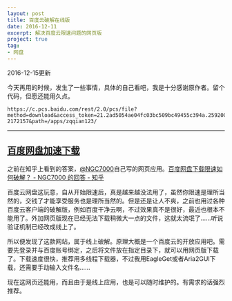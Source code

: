```yaml
---
layout: post
title: 百度云破解在线版
date: 2016-12-11
excerpt: 解决百度云限速问题的网页版
project: true
tag: 
- 网盘
---
```


2016-12-15更新

今天再用的时候，发生了一些事情，具体的自己看吧，我是十分感谢原作者。留个代码，但愿还能用久点。

```
https://c.pcs.baidu.com/rest/2.0/pcs/file?method=download&access_token=21.2ad5054ae04fc03bc509bc49455c394a.2592000.1483602379.503478024-2172157&path=/apps/zqqian123/
```

---

## [百度网盘加速下载](http://www.loveno.net/baiduyun/login.html)

之前在知乎上看到的答案，[@NGC7000](https://www.zhihu.com/people/NGC7000/)自己写的网页应用。[百度网盘下载限速如何破解？ - NGC7000 的回答 - 知乎](https://www.zhihu.com/question/28333225/answer/113485825)

百度云网盘这玩意，自从开始限速后，真是越来越没法用了，虽然你限速是理所当然的，交钱了才能享受服务也是理所当然的。但是还是让人不爽，之前也用过各种百度云客户端的破解版，例如百度干净云啊，不过效果真不是很好，最近也根本不能用了。外加网页版现在已经无法下载稍微大一点的文件，这就太流氓了……听说验证机制已经改成线上了。

所以便发现了这款网站，属于线上破解。原理大概是一个百度云的开放应用吧。需要先登录并与百度账号绑定，之后将文件放在指定目录下，就可以用网页版下载了。下载速度很快，推荐用多线程下载器，不过我用EagleGet或者Aria2GUI下载，还需要手动输入文件名……

现在这网页还能用，而且由于是线上应用，也是可以随时维护的。有需求的话强烈推荐。